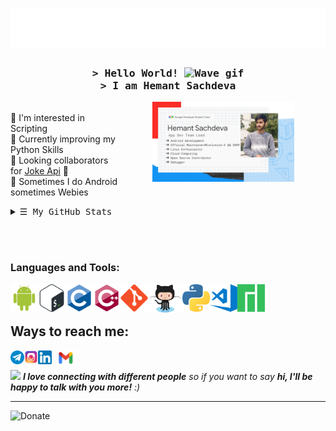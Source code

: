 <h1 align="center">
  <img src="https://raw.githubusercontent.com/HemantSachdeva/HemantSachdeva/master/assets/stalker.svg" alt="Hemant Sachdeva" />
</h1>
<h3 align="center">
        <samp>&gt; Hello World! <img src="https://raw.githubusercontent.com/MartinHeinz/MartinHeinz/master/wave.gif" alt="Wave gif" width="30px"><br>
          &gt; I am <b>Hemant Sachdeva</b>
        </samp>
</h3>
 <p align="left">
 <img align="right" alt="GDSC Badge" src="https://raw.githubusercontent.com/HemantSachdeva/HemantSachdeva/ItzMe/assets/HemantSachdeva.jpg" width="45%" height="70%" style="margin:0 50px;"> <br>
  🔸 I'm interested in Scripting <br>
  🔸 Currently improving my Python Skills <br>
  🔸 Looking collaborators for <a href="https://www.github.com/HemantSachdeva/JokeApi.git" alt="Joke Api Repo">Joke Api</a> 🌚 <br>
  🔸 Sometimes I do Android sometimes Webies
  </p>
<details align="left">
  <summary> <samp>&#9776; My GitHub Stats</samp></summary>
<table align="center"> <td>
<img width="48%" src="https://github-readme-stats.vercel.app/api?username=hemantsachdeva&count_private=true&show_icons=true&theme=vision-friendly-dark " />
<img width="48%" src="https://github-readme-streak-stats.herokuapp.com/?user=HemantSachdeva&theme=vision-friendly-dark" />
</td> </table>
<table align="center"> <td>
<img src="https://github-readme-stats.vercel.app/api/top-langs/?username=hemantsachdeva&theme=vision-friendly-dark&langs_count=8&layout=compact&exclude_repo=device_xiaomi_laurel_sprout,kernel_xiaomi_laurel_sprout,vendor_xiaomi_laurel_sprout,device_xiaomi_laurel_sprout,vendor_xiaomi_laurel_sprout,kernel_xiaomi_laurel_sprout,build_soong_java,hardware_qcom-caf_sm8150_display,packages_apps_Settings,laurel_sprout_decompiled_overlays&hide=Assembly,Dockerfile,Lua,M4,Objective-C,Perl,Roff,Yacc" />
</td> </table>
<img src="https://activity-graph.herokuapp.com/graph?username=HemantSachdeva&theme=react-dark&custom_title=Commits%20per%20day%20graph">
<img src="https://komarev.com/ghpvc/?username=HemantSachdeva&color=blue&style=flat-square&label=Profile+Visits"> <img src="https://img.shields.io/badge/age-19-blue">
</details>

<br> <br>

<!--### Pinned
<a href="https://github.com/Evolution-X-Devices/device_xiaomi_laurel_sprout">
  <img align="center" src="https://github-readme-stats.vercel.app/api/pin/?username=Evolution-X-Devices&repo=device_xiaomi_laurel_sprout&title_color=fff&icon_color=f9f9f9&text_color=9f9f9f&bg_color=151515&show_owner=true)" />
</a>
<a href="https://github.com/SHRP-Devices/device_xiaomi_laurel_sprout">
  <img align="center" src="https://github-readme-stats.vercel.app/api/pin/?username=SHRP-Devices&repo=device_xiaomi_laurel_sprout&title_color=fff&icon_color=f9f9f9&text_color=9f9f9f&bg_color=151515&show_owner=true)" />
</a>
<a href="https://github.com/HemantSachdeva/WeatherApi">
  <img align="center" src="https://github-readme-stats.vercel.app/api/pin/?username=HemantSachdeva&repo=WeatherApi&title_color=fff&icon_color=f9f9f9&text_color=9f9f9f&bg_color=151515&show_owner=true)" />
</a>
<a href="https://github.com/HemantSachdeva/OOP-3rdSem">
  <img align="center" src="https://github-readme-stats.vercel.app/api/pin/?username=HemantSachdeva&repo=OOP-3rdSem&title_color=fff&icon_color=f9f9f9&text_color=9f9f9f&bg_color=151515&show_owner=true&)" />
</a>
<a href="https://github.com/HemantSachdeva/Ds-3rdSem">
  <img align="center" src="https://github-readme-stats.vercel.app/api/pin/?username=HemantSachdeva&repo=Ds-3rdSem&title_color=fff&icon_color=f9f9f9&text_color=9f9f9f&bg_color=151515&show_owner=true)" />
</a>
<a href="https://github.com/HemantSachdeva/ITW-3rdSem">
  <img align="center" src="https://github-readme-stats.vercel.app/api/pin/?username=HemantSachdeva&repo=ITW-3rdSem&title_color=fff&icon_color=f9f9f9&text_color=9f9f9f&bg_color=151515&show_owner=true)" />
</a> -->

### Languages and Tools:

[<img align="left" alt="Android" width="44px" src="https://raw.githubusercontent.com/HemantSachdeva/HemantSachdeva/ItzMe/assets/android.svg"/>](https://developer.android.com/)
[<img align="left" alt="Bash" width="44px" src="https://raw.githubusercontent.com/HemantSachdeva/HemantSachdeva/ItzMe/assets/bash.png" />](https://www.gnu.org/software/bash/)
[<img align="left" alt="C" width="44px" src="https://raw.githubusercontent.com/HemantSachdeva/HemantSachdeva/ItzMe/assets/c.svg"/>](https://en.wikipedia.org/wiki/C_(programming_language))
[<img align="left" alt="C++" width="44px" src="https://raw.githubusercontent.com/HemantSachdeva/HemantSachdeva/ItzMe/assets/cpp.svg"/>](https://en.wikipedia.org/wiki/C%2B%2B)
[<img align="left" alt="Git" width="44px" src="https://raw.githubusercontent.com/HemantSachdeva/HemantSachdeva/ItzMe/assets/git.svg" />](https://git-scm.com/)
[<img align="left" alt="GitHub" width="55px" src="https://raw.githubusercontent.com/HemantSachdeva/HemantSachdeva/ItzMe/assets/octocat.png" />](https://github.com/HemantSachdeva)
[<img align="left" alt="Python" width="44px" src="https://raw.githubusercontent.com/HemantSachdeva/HemantSachdeva/ItzMe/assets/python.png" />](https://www.python.org/)
[<img align="left" alt="Visual Studio Code" width="44px" src="https://raw.githubusercontent.com/HemantSachdeva/HemantSachdeva/ItzMe/assets/vs-code.png"/>](https://code.visualstudio.com/)
[<img align="left" alt="Manjaro" width="44px" src="https://raw.githubusercontent.com/HemantSachdeva/HemantSachdeva/ItzMe/assets/manjaro.png"/>](https://manjaro.org/)
<br /><br />

## Ways to reach me:

[<img align="left" alt="HeManTSacHDevA | Telegram" width="22px" src="https://raw.githubusercontent.com/HemantSachdeva/HemantSachdeva/ItzMe/assets/telegram.png" />](https://www.telegram.me/HeManTSacHDevA)[<img align="left" alt="HeManTSacHDevA | Instagram" width="22px" src="https://raw.githubusercontent.com/HemantSachdeva/HemantSachdeva/ItzMe/assets/instagram.png" />](https://www.instagram.com/hemant_007.me)[<img align="left" alt="HeManT-SacHDevA | LinkedIn" width="22px" src="https://raw.githubusercontent.com/HemantSachdeva/HemantSachdeva/ItzMe/assets/linkedin.png" />](https://www.linkedin.com/in/Hemant-Sachdeva)[<img align="left" alt="HeMantSachdeva | Gmail" width="44px" src="https://raw.githubusercontent.com/HemantSachdeva/HemantSachdeva/ItzMe/assets/gmail.png" />](https://mail.google.com/mail/?view=cm&fs=1&tf=1&to=hemant.evolver@gmail.com)
<br>

<img src="https://media.giphy.com/media/LnQjpWaON8nhr21vNW/giphy.gif" width="60"> <em><b> I love connecting with different people</b> so if you want to say <b>hi, I'll be happy to talk with you more!</b> :)</em>

---
[<img align="left" alt="Donate" width="200px" src="https://i.imgur.com/5GOScjV.png"/>](https://pages.razorpay.com/HemantSachdevaa)
